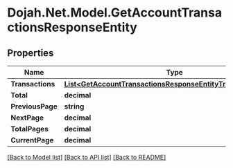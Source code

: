 # Dojah.Net.Model.GetAccountTransactionsResponseEntity

## Properties

Name | Type | Description | Notes
------------ | ------------- | ------------- | -------------
**Transactions** | [**List&lt;GetAccountTransactionsResponseEntityTransactionsInner&gt;**](GetAccountTransactionsResponseEntityTransactionsInner.md) |  | [optional] 
**Total** | **decimal** |  | [optional] 
**PreviousPage** | **string** |  | [optional] 
**NextPage** | **decimal** |  | [optional] 
**TotalPages** | **decimal** |  | [optional] 
**CurrentPage** | **decimal** |  | [optional] 

[[Back to Model list]](../README.md#documentation-for-models) [[Back to API list]](../README.md#documentation-for-api-endpoints) [[Back to README]](../README.md)

